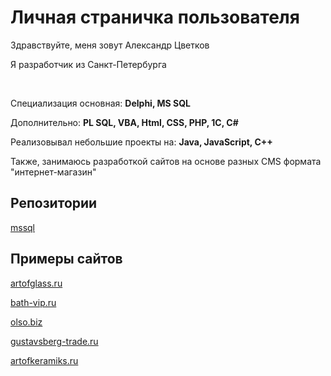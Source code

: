 <H1>Личная страничка пользователя</H1>
<p>Здравствуйте, меня зовут Александр Цветков</p>
<p>Я разработчик из Санкт-Петербурга</p>
<br>
<p>Специализация основная: <b>Delphi, MS SQL</b></p>
<p>Дополнительно: <b>PL SQL, VBA, Html, CSS, PHP, 1C, C#</b></p>
<p>Реализовывал небольшие проекты на: <b>Java, JavaScript, C++</b></p>
<p>Также, занимаюсь разработкой сайтов на основе разных CMS формата "интернет-магазин"</p>
<H2>Репозитории</H2>
<p><a href="https://github.com/AstiiCoder/Glock17_Scripts">mssql</a></p>
<H2>Примеры сайтов</H2>
<p><a href="http:\\www.artofglass.ru">artofglass.ru</a></p>
<p><a href="https:\\www.bath-vip.ru">bath-vip.ru</a></p>
<p><a href="http:\\www.olso.biz">olso.biz</a></p>
<p><a href="http:\\www.gustavsberg-trade.ru">gustavsberg-trade.ru</a></p>
<p><a href="http:\\www.artofceramiks.ru">artofkeramiks.ru</a></p>
